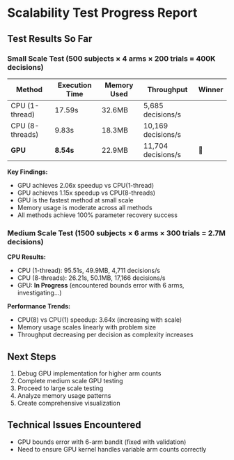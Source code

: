 # Scalability Test Progress Report

## Test Results So Far

### Small Scale Test (500 subjects × 4 arms × 200 trials = 400K decisions)

| Method | Execution Time | Memory Used | Throughput | Winner |
|--------|---------------|-------------|------------|---------|
| CPU (1-thread) | 17.59s | 32.6MB | 5,685 decisions/s | |
| CPU (8-threads) | 9.83s | 18.3MB | 10,169 decisions/s | |
| **GPU** | **8.54s** | 22.9MB | 11,704 decisions/s | 🥇 |

**Key Findings:**
- GPU achieves 2.06x speedup vs CPU(1-thread)
- GPU achieves 1.15x speedup vs CPU(8-threads)
- GPU is the fastest method at small scale
- Memory usage is moderate across all methods
- All methods achieve 100% parameter recovery success

### Medium Scale Test (1500 subjects × 6 arms × 300 trials = 2.7M decisions)

**CPU Results:**
- CPU (1-thread): 95.51s, 49.9MB, 4,711 decisions/s
- CPU (8-threads): 26.21s, 50.1MB, 17,166 decisions/s
- GPU: **In Progress** (encountered bounds error with 6 arms, investigating...)

**Performance Trends:**
- CPU(8) vs CPU(1) speedup: 3.64x (increasing with scale)
- Memory usage scales linearly with problem size
- Throughput decreasing per decision as complexity increases

## Next Steps

1. Debug GPU implementation for higher arm counts
2. Complete medium scale GPU testing
3. Proceed to large scale testing
4. Analyze memory usage patterns
5. Create comprehensive visualization

## Technical Issues Encountered

- GPU bounds error with 6-arm bandit (fixed with validation)
- Need to ensure GPU kernel handles variable arm counts correctly